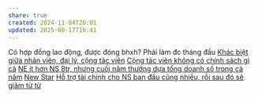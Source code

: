```yaml
---
share: true
created: 2024-11-04T20:01
updated: 2025-08-17T16:41
---
```

Có hợp đồng lao động, được đóng bhxh?
Phải làm đc tháng đầu 
[Khác biệt giữa nhân viên, đại lý, cộng tác viên](../../../../../../../../%E2%9A%A1Hi%E1%BB%83u%20bi%E1%BA%BFt%20s%C3%A2u/M%C3%B4%20h%C3%ACnh%20nh%C3%A2n%20s%E1%BB%B1/Kh%C3%A1c%20bi%E1%BB%87t%20gi%E1%BB%AFa%20nh%C3%A2n%20vi%C3%AAn,%20%C4%91%E1%BA%A1i%20l%C3%BD,%20c%E1%BB%99ng%20t%C3%A1c%20vi%C3%AAn.md)
[Cộng tác viên không có chính sách gì cả](../C%E1%BB%99ng%20t%C3%A1c%20vi%C3%AAn%20kh%C3%B4ng%20c%C3%B3%20ch%C3%ADnh%20s%C3%A1ch%20g%C3%AC%20c%E1%BA%A3.md)
[NE ít hơn NS 8tr, nhưng cuối năm thưởng dựa tổng doanh số trong cả năm](./NE%20%C3%ADt%20h%C6%A1n%20NS%208tr,%20nh%C6%B0ng%20cu%E1%BB%91i%20n%C4%83m%20th%C6%B0%E1%BB%9Fng%20d%E1%BB%B1a%20t%E1%BB%95ng%20doanh%20s%E1%BB%91%20trong%20c%E1%BA%A3%20n%C4%83m.md)
[New Star](./New%20Star.md)
[Hỗ trợ tài chính cho NS ban đầu cũng nhiều, rồi sau đó sẽ giảm từ từ](./H%E1%BB%97%20tr%E1%BB%A3%20t%C3%A0i%20ch%C3%ADnh%20cho%20NS%20ban%20%C4%91%E1%BA%A7u%20c%C5%A9ng%20nhi%E1%BB%81u,%20r%E1%BB%93i%20sau%20%C4%91%C3%B3%20s%E1%BA%BD%20gi%E1%BA%A3m%20t%E1%BB%AB%20t%E1%BB%AB.md)

